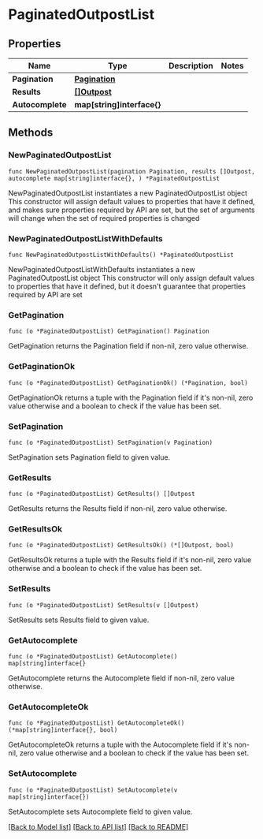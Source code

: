 # PaginatedOutpostList

## Properties

Name | Type | Description | Notes
------------ | ------------- | ------------- | -------------
**Pagination** | [**Pagination**](Pagination.md) |  | 
**Results** | [**[]Outpost**](Outpost.md) |  | 
**Autocomplete** | **map[string]interface{}** |  | 

## Methods

### NewPaginatedOutpostList

`func NewPaginatedOutpostList(pagination Pagination, results []Outpost, autocomplete map[string]interface{}, ) *PaginatedOutpostList`

NewPaginatedOutpostList instantiates a new PaginatedOutpostList object
This constructor will assign default values to properties that have it defined,
and makes sure properties required by API are set, but the set of arguments
will change when the set of required properties is changed

### NewPaginatedOutpostListWithDefaults

`func NewPaginatedOutpostListWithDefaults() *PaginatedOutpostList`

NewPaginatedOutpostListWithDefaults instantiates a new PaginatedOutpostList object
This constructor will only assign default values to properties that have it defined,
but it doesn't guarantee that properties required by API are set

### GetPagination

`func (o *PaginatedOutpostList) GetPagination() Pagination`

GetPagination returns the Pagination field if non-nil, zero value otherwise.

### GetPaginationOk

`func (o *PaginatedOutpostList) GetPaginationOk() (*Pagination, bool)`

GetPaginationOk returns a tuple with the Pagination field if it's non-nil, zero value otherwise
and a boolean to check if the value has been set.

### SetPagination

`func (o *PaginatedOutpostList) SetPagination(v Pagination)`

SetPagination sets Pagination field to given value.


### GetResults

`func (o *PaginatedOutpostList) GetResults() []Outpost`

GetResults returns the Results field if non-nil, zero value otherwise.

### GetResultsOk

`func (o *PaginatedOutpostList) GetResultsOk() (*[]Outpost, bool)`

GetResultsOk returns a tuple with the Results field if it's non-nil, zero value otherwise
and a boolean to check if the value has been set.

### SetResults

`func (o *PaginatedOutpostList) SetResults(v []Outpost)`

SetResults sets Results field to given value.


### GetAutocomplete

`func (o *PaginatedOutpostList) GetAutocomplete() map[string]interface{}`

GetAutocomplete returns the Autocomplete field if non-nil, zero value otherwise.

### GetAutocompleteOk

`func (o *PaginatedOutpostList) GetAutocompleteOk() (*map[string]interface{}, bool)`

GetAutocompleteOk returns a tuple with the Autocomplete field if it's non-nil, zero value otherwise
and a boolean to check if the value has been set.

### SetAutocomplete

`func (o *PaginatedOutpostList) SetAutocomplete(v map[string]interface{})`

SetAutocomplete sets Autocomplete field to given value.



[[Back to Model list]](../README.md#documentation-for-models) [[Back to API list]](../README.md#documentation-for-api-endpoints) [[Back to README]](../README.md)



